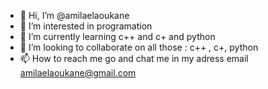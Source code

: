 - 👋 Hi, I’m @amilaelaoukane
- 👀 I’m interested in programation
- 🌱 I’m currently learning c++ and c+ and python
- 💞️ I’m looking to collaborate on all those : c++ , c+, python
- 📫 How to reach me go and chat me in my adress email amilaelaoukane@gmail.com

<!---
amilaelaoukane/amilaelaoukane is a ✨ special ✨ repository because its `README.md` (this file) appears on your GitHub profile.
You can click the Preview link to take a look at your changes.
--->
